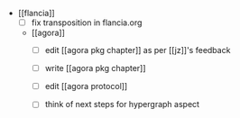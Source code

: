 - [[flancia]]
  - [ ] fix transposition in flancia.org
  - [[agora]]
    - [ ] edit [[agora pkg chapter]] as per [[jz]]'s feedback
    - [ ] write [[agora pkg chapter]]
    - [ ] edit [[agora protocol]]
    - [ ] think of next steps for hypergraph aspect

